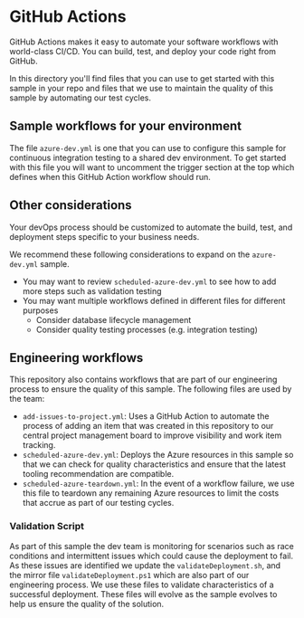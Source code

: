 # GitHub Actions
GitHub Actions makes it easy to automate your software workflows with world-class CI/CD. You can build, test, and deploy your code right from GitHub.

In this directory you'll find files that you can use to get started with this sample in your repo and files that we use to maintain the quality of this sample by automating our test cycles.

## Sample workflows for your environment
The file `azure-dev.yml` is one that you can use to configure this sample for continuous integration testing to a shared dev environment. To get started with this file you will want to uncomment the trigger section at the top which defines when this GitHub Action workflow should run.

## Other considerations
Your devOps process should be customized to automate the build, test, and deployment steps specific to your business needs.

We recommend these following considerations to expand on the `azure-dev.yml` sample.

- You may want to review `scheduled-azure-dev.yml` to see how to add more steps such as validation testing
- You may want multiple workflows defined in different files for different purposes
    - Consider database lifecycle management
    - Consider quality testing processes (e.g. integration testing)

## Engineering workflows
This repository also contains workflows that are part of our engineering process to ensure the quality of this sample. The following files are used by the team:

- `add-issues-to-project.yml`: Uses a GitHub Action to automate the process of adding an item that was created in this repository to our central project management board to improve visibility and work item tracking.
- `scheduled-azure-dev.yml`: Deploys the Azure resources in this sample so that we can check for quality  characteristics and ensure that the latest tooling recommendation are compatible.
- `scheduled-azure-teardown.yml`: In the event of a workflow failure, we use this file to teardown any remaining Azure resources to limit the costs that accrue as part of our testing cycles.

### Validation Script
As part of this sample the dev team is monitoring for scenarios such as race conditions and intermittent issues which could cause the deployment to fail. As these issues are identified we update the `validateDeployment.sh`, and the mirror file `validateDeployment.ps1` which are also part of our engineering process. We use these files to validate characteristics of a successful deployment. These files will evolve as the sample evolves to help us ensure the quality of the solution.